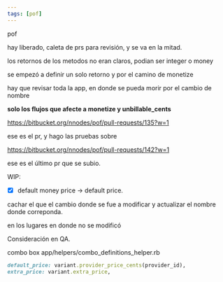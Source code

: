 ```yaml
---
tags: [pof]
---
```


pof

hay liberado, caleta de prs para revisión, y se va en la mitad.

los retornos de los metodos no eran claros,
podian ser integer o money

se empezó a definir un solo retorno y por el camino de monetize

hay que revisar toda la app, en donde se pueda morir por el cambio de nombre

**solo los flujos que afecte a monetize y unbillable_cents**

https://bitbucket.org/nnodes/pof/pull-requests/135?w=1

ese es el pr, y hago las pruebas sobre 

https://bitbucket.org/nnodes/pof/pull-requests/142?w=1

ese es el último pr que se subio. 

WIP:

- [x] default money price -> default price.

cachar el que el cambio donde se fue a modificar y actualizar el nombre donde correponda.

en los lugares en donde no se modificó


Consideración en QA.

combo box
app/helpers/combo_definitions_helper.rb

```ruby
default_price: variant.provider_price_cents(provider_id),
extra_price: variant.extra_price,
```